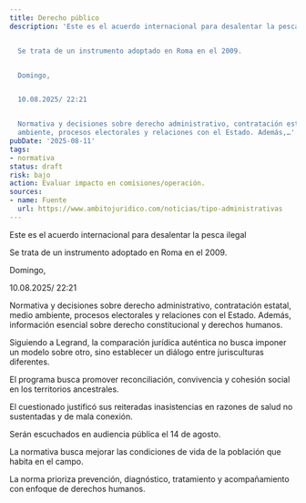 ```yaml
---
title: Derecho público
description: 'Este es el acuerdo internacional para desalentar la pesca ilegal


  Se trata de un instrumento adoptado en Roma en el 2009.


  Domingo,


  10.08.2025/ 22:21


  Normativa y decisiones sobre derecho administrativo, contratación estatal, medio
  ambiente, procesos electorales y relaciones con el Estado. Además,…'
pubDate: '2025-08-11'
tags:
- normativa
status: draft
risk: bajo
action: Evaluar impacto en comisiones/operación.
sources:
- name: Fuente
  url: https://www.ambitojuridico.com/noticias/tipo-administrativas
---
```

Este es el acuerdo internacional para desalentar la pesca ilegal

Se trata de un instrumento adoptado en Roma en el 2009.

Domingo,

10.08.2025/ 22:21

Normativa y decisiones sobre derecho administrativo, contratación estatal, medio ambiente, procesos electorales y relaciones con el Estado. Además, información esencial sobre derecho constitucional y derechos humanos.

Siguiendo a Legrand, la comparación jurídica auténtica no busca imponer un modelo sobre otro, sino establecer un diálogo entre jurisculturas diferentes.

El programa busca promover reconciliación, convivencia y cohesión social en los territorios ancestrales.

El cuestionado justificó sus reiteradas inasistencias en razones de salud no sustentadas y de mala conexión.

Serán escuchados en audiencia pública el 14 de agosto.

La normativa busca mejorar las condiciones de vida de la población que habita en el campo.

La norma prioriza prevención, diagnóstico, tratamiento y acompañamiento con enfoque de derechos humanos.